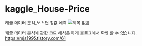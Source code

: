 # kaggle_House-Price
캐글 데이터 분석_보스턴 집값 예측
![제목 없음](https://user-images.githubusercontent.com/47103479/81396310-257c1c00-9160-11ea-87bc-4f87847509ac.png)

캐글 데이터 분석에 관한 코드 해석은 아래 블로그에서 확인 할 수 있습니다. 
https://mjs1995.tistory.com/61
